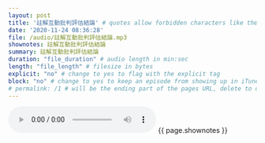```yaml
---
layout: post
title: '註解互動批判評估結論' # quotes allow forbidden characters like the colon
date: '2020-11-24 08:36:28'
file: /audio/註解互動批判評估結論.mp3
shownotes: 註解互動批判評估結論
summary: 註解互動批判評估結論
duration: "file_duration" # audio length in min:sec
length: "file_length" # filesize in bytes
explicit: "no" # change to yes to flag with the explicit tag
block: "no" # change to yes to keep an episode from showing up in iTunes
# permalink: /1 # will be the ending part of the pages URL, delete to default to the title
---
```


<audio controls>
<source src="{{site.url}}{{site.baseurl}}{{ page.file }}" type="audio/x-mp3">
Your browser does not support the audio element.
</audio>
{{ page.shownotes }}
